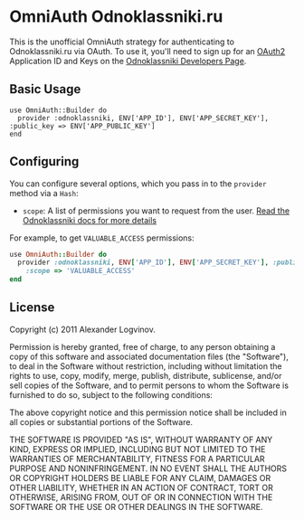 # OmniAuth Odnoklassniki.ru

This is the unofficial OmniAuth strategy for authenticating to Odnoklassniki.ru via OAuth.
To use it, you'll need to sign up for an [OAuth2](http://dev.odnoklassniki.ru/wiki/pages/viewpage.action?pageId=12878032) Application ID and Keys
on the [Odnoklassniki Developers Page](http://dev.odnoklassniki.ru/wiki/pages/viewpage.action?pageId=13992188).

## Basic Usage

    use OmniAuth::Builder do
      provider :odnoklassniki, ENV['APP_ID'], ENV['APP_SECRET_KEY'], :public_key => ENV['APP_PUBLIC_KEY']
    end

## Configuring
You can configure several options, which you pass in to the `provider` method via a `Hash`:

* `scope`: A list of permissions you want to request from the user. [Read the Odnoklassniki docs for more details](http://dev.odnoklassniki.ru/wiki/pages/viewpage.action?pageId=12878032)

For example, to get `VALUABLE_ACCESS` permissions:

```ruby
use OmniAuth::Builder do
  provider :odnoklassniki, ENV['APP_ID'], ENV['APP_SECRET_KEY'], :public_key => ENV['APP_PUBLIC_KEY'], 
    :scope => 'VALUABLE_ACCESS'
end
```

## License

Copyright (c) 2011 Alexander Logvinov.

Permission is hereby granted, free of charge, to any person obtaining a copy of this software and associated documentation files (the "Software"), to deal in the Software without restriction, including without limitation the rights to use, copy, modify, merge, publish, distribute, sublicense, and/or sell copies of the Software, and to permit persons to whom the Software is furnished to do so, subject to the following conditions:

The above copyright notice and this permission notice shall be included in all copies or substantial portions of the Software.

THE SOFTWARE IS PROVIDED "AS IS", WITHOUT WARRANTY OF ANY KIND, EXPRESS OR IMPLIED, INCLUDING BUT NOT LIMITED TO THE WARRANTIES OF MERCHANTABILITY, FITNESS FOR A PARTICULAR PURPOSE AND NONINFRINGEMENT. IN NO EVENT SHALL THE AUTHORS OR COPYRIGHT HOLDERS BE LIABLE FOR ANY CLAIM, DAMAGES OR OTHER LIABILITY, WHETHER IN AN ACTION OF CONTRACT, TORT OR OTHERWISE, ARISING FROM, OUT OF OR IN CONNECTION WITH THE SOFTWARE OR THE USE OR OTHER DEALINGS IN THE SOFTWARE.
